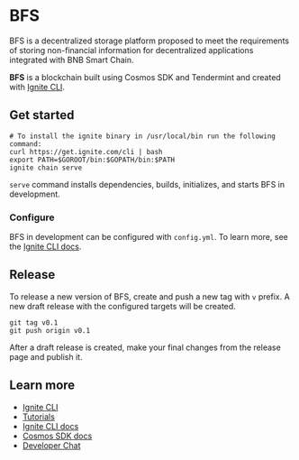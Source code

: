 # BFS
BFS is a decentralized storage platform proposed to meet the requirements of storing non-financial information for 
decentralized applications integrated with BNB Smart Chain.

**BFS** is a blockchain built using Cosmos SDK and Tendermint and created with [Ignite CLI](https://ignite.com/cli).

## Get started

```
# To install the ignite binary in /usr/local/bin run the following command:
curl https://get.ignite.com/cli | bash
export PATH=$GOROOT/bin:$GOPATH/bin:$PATH
ignite chain serve
```

`serve` command installs dependencies, builds, initializes, and starts BFS in development.

### Configure

BFS in development can be configured with `config.yml`. To learn more, see the [Ignite CLI docs](https://docs.ignite.com).

## Release
To release a new version of BFS, create and push a new tag with `v` prefix. A new draft release with the configured targets will be created.

```
git tag v0.1
git push origin v0.1
```

After a draft release is created, make your final changes from the release page and publish it.

## Learn more

- [Ignite CLI](https://ignite.com/cli)
- [Tutorials](https://docs.ignite.com/guide)
- [Ignite CLI docs](https://docs.ignite.com)
- [Cosmos SDK docs](https://docs.cosmos.network)
- [Developer Chat](https://discord.gg/ignite)
